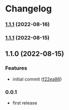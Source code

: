 # Changelog


### [1.1.1](https://github.com/muhlba91/flutter_optimizely/compare/v1.1.0...v1.1.1) (2022-08-16)

### [1.1.1](https://github.com/muhlba91/flutter_optimizely/compare/v1.1.0...v1.1.1) (2022-08-15)

## 1.1.0 (2022-08-15)


### Features

* initial commit ([f22ea86](https://github.com/muhlba91/flutter_optimizely/commit/f22ea862b48ed914decfc5f46247dba9b16ba43f))

### 0.0.1

* first release
